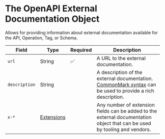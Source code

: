 # The OpenAPI External Documentation Object

Allows for providing information about external documentation available for the API, Operation, Tag, or Schema.

| Field | Type | Required | Description |
| ----- | ----- | ----- | ----- |
| `url` | String | ✅ | A URL to the external documentation. |
| `description` | String | | A description of the external documentation. [CommonMark syntax](https://spec.commonmark.org/) can be used to provide a rich description. |
| `x-*` | [Extensions](/openapi/extensions) | | Any number of extension fields can be added to the external documentation object that can be used by tooling and vendors. |
